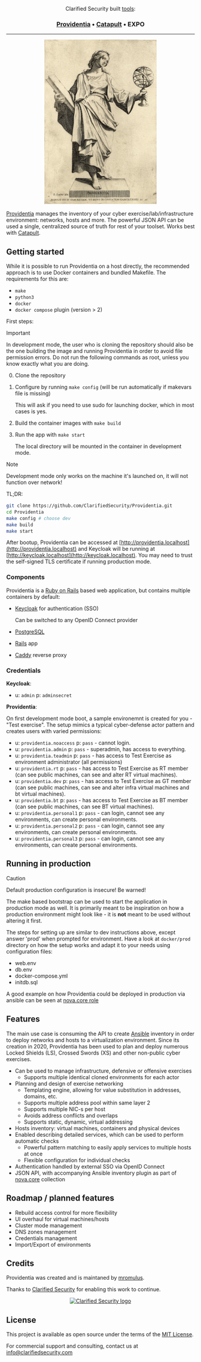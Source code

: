 <div align="center">
<p>Clarified Security built <a href="https://clarifiedsecurity.com/tools/">tools</a>:</p>
<h3>
  <a href="https://providentia.sh">Providentia</a> &bull;
  <a href="https://catapult.sh">Catapult</a> &bull;
  EXPO
</h3>

---

![Providentia image](/app/assets/images/providentia.jpg)

</div>

[Providentia](https://providentia.sh) manages the inventory of your cyber exercise/lab/infrastructure environment: networks, hosts and more. The powerful JSON API can be used a single, centralized source of truth for rest of your toolset. Works best with [Catapult](https://catapult.sh).

## Getting started

While it is possible to run Providentia on a host directly, the recommended approach is to use Docker containers and bundled Makefile. The requirements for this are:

- `make`
- `python3`
- `docker`
- `docker compose` plugin (version > 2)

First steps:

> [!IMPORTANT]
> In development mode, the user who is cloning the repository should also be the one building the image and running Providentia in order to avoid file permission errors. Do not run the following commands as root, unless you know exactly what you are doing.

0. Clone the repository
1. Configure by running `make config` (will be run automatically if makevars file is missing)

   This will ask if you need to use sudo for launching docker, which in most cases is yes.

2. Build the container images with `make build`
3. Run the app with `make start`

   The local directory will be mounted in the container in development mode.

> [!NOTE]
> Development mode only works on the machine it's launched on, it will not function over network!

TL;DR:

```sh
git clone https://github.com/ClarifiedSecurity/Providentia.git
cd Providentia
make config # choose dev
make build
make start
```

After bootup, Providentia can be accessed at [http://providentia.localhost](http://providentia.localhost) and Keycloak will be running at [http://keycloak.localhost](http://keycloak.localhost). You may need to trust the self-signed TLS certificate if running production mode.

### Components

Providentia is a [Ruby on Rails](https://github.com/rails/rails) based web application, but contains multiple containers by default:

- [Keycloak](https://github.com/keycloak/keycloak) for authentication (SSO)

  Can be switched to any OpenID Connect provider

- [PostgreSQL](https://www.postgresql.org/)
- [Rails](https://github.com/rails/rails) app
- [Caddy](https://github.com/caddyserver/caddy) reverse proxy

### Credentials

**Keycloak**:

- u: `admin` p: `adminsecret`

**Providentia**:

On first development mode boot, a sample environemnt is created for you - "Test exercise". The setup mimics a typical cyber-defense actor pattern and creates users with varied permissions:

- u: `providentia.noaccess` p: `pass` - cannot login.
- u: `providentia.admin` p: `pass` - superadmin, has access to everything.
- u: `providentia.teadmin` p: `pass` - has access to Test Exercise as environment administrator (all permissions)
- u: `providentia.rt` p: `pass` - has access to Test Exercise as RT member (can see public machines, can see and alter RT virtual machines).
- u: `providentia.dev` p: `pass` - has access to Test Exercise as GT member (can see public machines, can see and alter infra virtual machines and bt virtual machines).
- u: `providentia.bt` p: `pass` - has access to Test Exercise as BT member (can see public machines, can see BT virtual machines).
- u: `providentia.personal1` p: `pass` - can login, cannot see any environments, can create personal environments.
- u: `providentia.personal2` p: `pass` - can login, cannot see any environments, can create personal environments.
- u: `providentia.personal3` p: `pass` - can login, cannot see any environments, can create personal environments.

## Running in production

> [!CAUTION]
> Default production configuration is insecure! Be warned!

The make based bootstrap can be used to start the application in production mode as well. It is primarily meant to be inspiration on how a production environment might look like - it is **not** meant to be used without altering it first.

The steps for setting up are similar to dev instructions above, except answer 'prod' when prompted for environment. Have a look at `docker/prod` directory on how the setup works and adapt it to your needs using configuration files:

- web.env
- db.env
- docker-compose.yml
- initdb.sql

A good example on how Providentia could be deployed in production via ansible can be seen at [nova.core role](https://github.com/novateams/nova.core/tree/main/nova/core/roles/providentia)

## Features

The main use case is consuming the API to create [Ansible](https://www.ansible.com/) inventory in order to deploy networks and hosts to a virtualization environment. Since its creation in 2020, Providentia has been used to plan and deploy numerous Locked Shields (LS), Crossed Swords (XS) and other non-public cyber exercises.

- Can be used to manage infrastructure, defensive or offensive exercises
  - Supports multiple identical cloned environments for each actor
- Planning and design of exercise networking
  - Templating engine, allowing for value substitution in addresses, domains, etc.
  - Supports multiple address pool within same layer 2
  - Supports multiple NIC-s per host
  - Avoids address conflicts and overlaps
  - Supports static, dynamic, virtual addressing
- Hosts inventory: virtual machines, containers and physical devices
- Enabled describing detailed services, which can be used to perform automatic checks
  - Powerful pattern matching to easily apply services to multiple hosts at once
  - Flexible configuration for individual checks
- Authentication handled by external SSO via OpenID Connect
- JSON API, with accompanying Ansible inventory plugin as part of [nova.core](https://github.com/novateams/nova.core) collection

## Roadmap / planned features

- Rebuild access control for more flexibility
- UI overhaul for virtual machines/hosts
- Cluster mode management
- DNS zones management
- Credentials management
- Import/Export of environments

## Credits

Providentia was created and is maintaned by [mromulus](https://github.com/mromulus).

Thanks to [Clarified Security](https://clarifiedsecurity.com) for enabling this work to continue.

<p align="center">
  <a href="https://clarifiedsecurity.com">
    <picture>
      <source media="(prefers-color-scheme: dark)" srcset="https://user-images.githubusercontent.com/393247/223430817-82d6422c-9fe0-4836-a401-6eb0f588dc7a.png">
      <source media="(prefers-color-scheme: light)" srcset="https://user-images.githubusercontent.com/393247/223430780-9072ba4b-8c7c-4d55-8f5a-a8107d7cce00.png">
      <img alt="Clarified Security logo" src="https://user-images.githubusercontent.com/393247/223430780-9072ba4b-8c7c-4d55-8f5a-a8107d7cce00.png">
    </picture>
  </a>
</p>

## License

This project is available as open source under the terms of the [MIT License](https://opensource.org/licenses/MIT).

For commercial support and consulting, contact us at [info@clarifiedsecurity.com](mailto:info@clarifiedsecurity.com)
